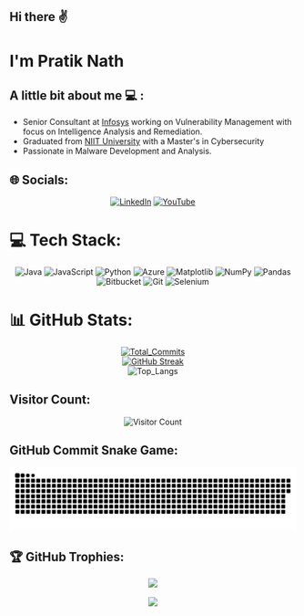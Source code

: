 ## Hi there ✌️
# I'm Pratik Nath

## A little bit about me 💻 :
- Senior Consultant at [Infosys](https://www.infosys.com/) working on Vulnerability Management with focus on Intelligence Analysis and Remediation.
- Graduated from [NIIT University](https://niituniversity.in/) with a Master's in Cybersecurity
- Passionate in Malware Development and Analysis. 


## 🌐 Socials:
<div align="center">
  
[![LinkedIn](https://img.shields.io/badge/LinkedIn-%230077B5.svg?logo=linkedin&logoColor=white)](https://www.linkedin.com/in/pratiknath/) [![YouTube](https://img.shields.io/badge/YouTube-%23FF0000.svg?logo=YouTube&logoColor=white)](https://youtube.com/@PratikNath676) 
</div>

# 💻 Tech Stack:
<div align="center">
  
  ![Java](https://img.shields.io/badge/java-%23ED8B00.svg?style=flat-square&logo=openjdk&logoColor=white) ![JavaScript](https://img.shields.io/badge/javascript-%23323330.svg?style=flat-square&logo=javascript&logoColor=%23F7DF1E) ![Python](https://img.shields.io/badge/python-3670A0?style=flat-square&logo=python&logoColor=ffdd54) ![Azure](https://img.shields.io/badge/azure-%230072C6.svg?style=flat-square&logo=microsoftazure&logoColor=white) ![Matplotlib](https://img.shields.io/badge/Matplotlib-%23ffffff.svg?style=flat-square&logo=Matplotlib&logoColor=black) ![NumPy](https://img.shields.io/badge/numpy-%23013243.svg?style=flat-square&logo=numpy&logoColor=white) ![Pandas](https://img.shields.io/badge/pandas-%23150458.svg?style=flat-square&logo=pandas&logoColor=white) ![Bitbucket](https://img.shields.io/badge/bitbucket-%230047B3.svg?style=flat-square&logo=bitbucket&logoColor=white) ![Git](https://img.shields.io/badge/git-%23F05033.svg?style=flat-square&logo=git&logoColor=white)
  ![Selenium](https://img.shields.io/badge/Selenium-7bc769?logo=Selenium&logoColor=white)
</div>
  
# 📊 GitHub Stats:
<div align="center">
  
  [![Total_Commits](https://github-readme-stats.vercel.app/api?username=PrNth4676&include_all_commits=true&theme=aura)](https://github.com/anuraghazra/github-readme-stats)<br/>
  [![GitHub Streak](https://streak-stats.demolab.com?user=PrNth4676&theme=dark)](https://git.io/streak-stats)<br/>
  ![Top_Langs](https://github-readme-stats.vercel.app/api/top-langs/?username=PrNth4676&theme=transparent&hide_border=false&include_all_commits=true&count_private=false&layout=compact)<br/>
</div>

## Visitor Count:
<div align="center">
  
  ![Visitor Count](https://profile-counter.glitch.me/{PrNth4676}/count.svg)
</div>

## GitHub Commit Snake Game:
<div align="center">
  
  ![snake gif](https://github.com/PrNth4676/PrNth4676/blob/output/github-snake-dark.svg)
</div>

## 🏆 GitHub Trophies:
<div align="center">
  
![](https://github-profile-trophy.vercel.app/?username=PrNth4676&theme=radical&no-frame=false&no-bg=true&margin-w=4)

</div>

<div align="center">
  
[![](https://visitcount.itsvg.in/api?id=PrNth4676&icon=0&color=0)](https://visitcount.itsvg.in)

</div>


<!-- Proudly created with GPRM ( https://gprm.itsvg.in ) -->
